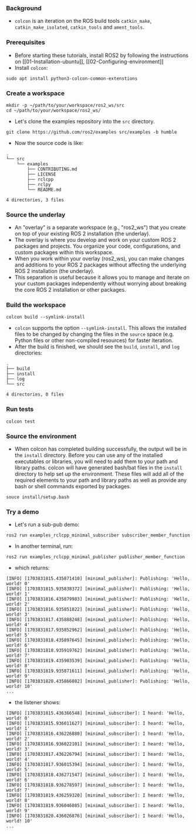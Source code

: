 ### Background
- `colcon` is an iteration on the ROS build tools `catkin_make`, `catkin_make_isolated`, `catkin_tools` and `ament_tools`.
### Prerequisites
- Before starting these tutorials, install ROS2 by following the instructions on [[01-Installation-ubuntu]], [[02-Configuring-environment]]
- Install `colcon`:
```shell
sudo apt install python3-colcon-common-extenstions
```
### Create a workspace
```shell
mkdir -p ~/path/to/your/workspace/ros2_ws/src
cd ~/path/to/your/workspace/ros2_ws/
```
- Let's clone the examples repository into the `src` directory.
```shell
git clone https://github.com/ros2/examples src/examples -b humble
```
- Now the source code is like:
```shell
.
└── src
    └── examples
        ├── CONTRIBUTING.md
        ├── LICENSE
        ├── rclcpp
        ├── rclpy
        └── README.md

4 directories, 3 files
```
### Source the underlay
- An "overlay" is a separate workspace (e.g., "ros2_ws") that you create on top of your existing ROS 2 installation (the underlay).
- The overlay is where you develop and work on your custom ROS 2 packages and projects. You organize your code, configurations, and custom packages within this workspace.
- When you work within your overlay (ros2_ws), you can make changes and additions to your ROS 2 packages without affecting the underlying ROS 2 installation (the underlay).
- This separation is useful because it allows you to manage and iterate on your custom packages independently without worrying about breaking the core ROS 2 installation or other packages.
### Build the workspace
```shell
colcon build --symlink-install
```
- `colcon` supports the option `--symlink-install`. This allows the installed files to be changed by changing the files in the `source` space (e.g. Python files or other non-compiled resources) for faster iteration.
- After the build is finished, we should see the `build`, `install`, and `log` directories:
```shell
.
├── build
├── install
├── log
└── src

4 directories, 0 files
```
### Run tests
```shell
colcon test
```
### Source the environment
- When colcon has completed building successfully, the output will be in the `install` directory. Before you can use any of the installed executables or libraries, you will need to add them to your path and library paths. colcon will have generated bash/bat files in the `install` directory to help set up the environment. These files will add all of the required elements to your path and library paths as well as provide any bash or shell commands exported by packages.
```shell
souce install/setup.bash
```
### Try a demo
- Let's run a sub-pub demo:
```shell
ros2 run examples_rclcpp_minimal_subscriber subscriber_member_function
```
- In another terminal, run:
```shell
ros2 run examples_rclcpp_minimal_publisher publisher_member_function
```
- which returns:
```shell
[INFO] [1703831815.435871410] [minimal_publisher]: Publishing: 'Hello, world! 0'
[INFO] [1703831815.935838372] [minimal_publisher]: Publishing: 'Hello, world! 1'
[INFO] [1703831816.435879983] [minimal_publisher]: Publishing: 'Hello, world! 2'
[INFO] [1703831816.935851822] [minimal_publisher]: Publishing: 'Hello, world! 3'
[INFO] [1703831817.435888248] [minimal_publisher]: Publishing: 'Hello, world! 4'
[INFO] [1703831817.935852962] [minimal_publisher]: Publishing: 'Hello, world! 5'
[INFO] [1703831818.435897645] [minimal_publisher]: Publishing: 'Hello, world! 6'
[INFO] [1703831818.935919762] [minimal_publisher]: Publishing: 'Hello, world! 7'
[INFO] [1703831819.435903539] [minimal_publisher]: Publishing: 'Hello, world! 8'
[INFO] [1703831819.935871611] [minimal_publisher]: Publishing: 'Hello, world! 9'
[INFO] [1703831820.435866082] [minimal_publisher]: Publishing: 'Hello, world! 10'
...
```
- the listener shows:
```shell
[INFO] [1703831815.436366548] [minimal_subscriber]: I heard: 'Hello, world! 0'
[INFO] [1703831815.936011627] [minimal_subscriber]: I heard: 'Hello, world! 1'
[INFO] [1703831816.436226880] [minimal_subscriber]: I heard: 'Hello, world! 2'
[INFO] [1703831816.936022101] [minimal_subscriber]: I heard: 'Hello, world! 3'
[INFO] [1703831817.436226794] [minimal_subscriber]: I heard: 'Hello, world! 4'
[INFO] [1703831817.936015394] [minimal_subscriber]: I heard: 'Hello, world! 5'
[INFO] [1703831818.436271547] [minimal_subscriber]: I heard: 'Hello, world! 6'
[INFO] [1703831818.936278597] [minimal_subscriber]: I heard: 'Hello, world! 7'
[INFO] [1703831819.436259320] [minimal_subscriber]: I heard: 'Hello, world! 8'
[INFO] [1703831819.936046085] [minimal_subscriber]: I heard: 'Hello, world! 9'
[INFO] [1703831820.436026876] [minimal_subscriber]: I heard: 'Hello, world! 10'
...
```

